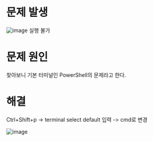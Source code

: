 # 문제 발생
![image](https://user-images.githubusercontent.com/49031232/149616126-059cf69a-c183-42e9-a030-c7dd19b68c9f.png)
실행 불가

# 문제 원인
찾아보니 기본 터미널인 PowerShell의 문제라고 한다.

# 해결
Ctrl+Shift+p -> terminal select default 입력 -> cmd로 변경

![image](https://user-images.githubusercontent.com/49031232/149616171-0484b6af-2a1c-4f9a-bf81-f821e65b19e8.png)
